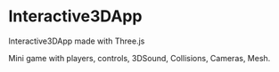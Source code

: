 # Interactive3DApp

Interactive3DApp made with Three.js

Mini game with players, controls, 3DSound, Collisions, Cameras, Mesh.
